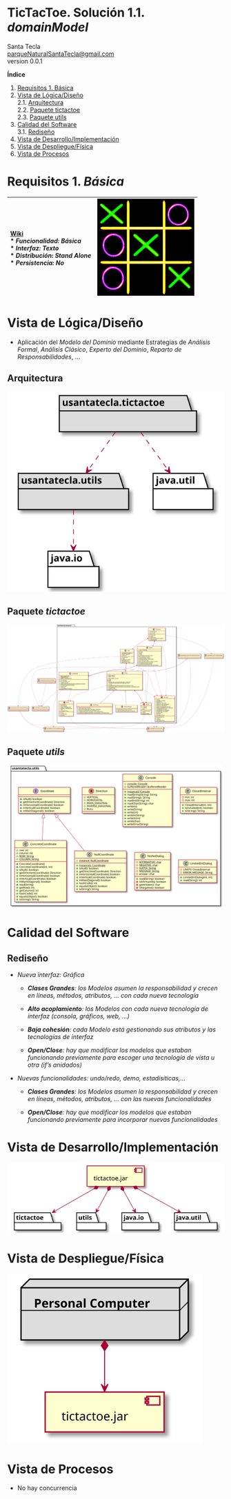 # TicTacToe. Solución 1.1. *domainModel*
Santa Tecla  
[parqueNaturalSantaTecla@gmail.com](mailto:parqueNaturalSantaTecla@gmail.com)  
version 0.0.1

**Índice**
1. [Requisitos 1. Básica](#requisitos-1-básica)
2. [Vista de Lógica/Diseño](#vista-de-lógicadiseño)  
    2.1. [Arquitectura](#arquitectura)     
    2.2. [Paquete tictactoe](#paquete-tictactoe)  
    2.3. [Paquete utils](#paquete-utils)
3. [Calidad del Software](#calidad-del-software)  
    3.1. [Rediseño](#rediseño)  
4. [Vista de Desarrollo/Implementación](#vista-de-desarrolloimplementación)
5. [Vista de Despliegue/Física](#vista-de-desplieguefísica)
6. [Vista de Procesos](#vista-de-procesos)

# Requisitos 1. *Básica*<a name="requisitos-1-básica"></a>

| [Wiki](https://en.wikipedia.org/wiki/Tic-tac-toe)  <br/>* _Funcionalidad: **Básica**_<br/>  * _Interfaz: **Texto**_<br/>  * _Distribución: **Stand Alone**_<br/>  * _Persistencia: **No**_<br/> | ![Texto alternativo](./docs/images/tictactoe.png) | 
| :------- | :------: | 

# Vista de Lógica/Diseño<a name="vista-de-lógicadiseño"></a>

- Aplicación del *Modelo del Dominio* mediante Estrategias de *Análisis Formal*, *Análisis Clásico*, *Experto del Dominio*, *Reparto de Responsabilidades*, ...

## Arquitectura<a name="arquitectura"></a>
![Texto alternativo](./docs/diagrams/out/arquitectura/arquitectura.svg)

## Paquete _tictactoe_<a name="paquete-tictactoe"></a>
![Texto alternativo](./docs/diagrams/out/paquetes/tictactoe.svg)

## Paquete _utils_<a name="paquete-utils"></a>
![Texto alternativo](./docs/diagrams/out/paquetes/utils.svg)

# Calidad del Software<a name="calidad-del-software"></a>

## Rediseño<a name="rediseño"></a>

  - *Nueva interfaz: Gráfica*
    
      - ***Clases Grandes**: los Modelos asumen la responsabilidad y
        crecen en líneas, métodos, atributos, …​ con cada nueva
        tecnología*
    
      - ***Alto acoplamiento**: los Modelos con cada nueva tecnología de
        interfaz (consola, gráficos, web, …​)*
    
      - ***Baja cohesión**: cada Modelo está gestionando sus atributos y
        las tecnologías de interfaz*
    
      - ***Open/Close**: hay que modificar los modelos que estaban
        funcionando previamente para escoger una tecnología de vista u
        otra (if’s anidados)*

  - *Nuevas funcionalidades: undo/redo, demo, estadísiticas,…​*
    
      - ***Clases Grandes**: los Modelos asumen la responsabilidad y
        crecen en líneas, métodos, atributos, …​ con las nuevas
        funcionalidades*
    
      - ***Open/Close**: hay que modificar los modelos que estaban
        funcionando previamente para incorporar nuevas funcionalidades*

# Vista de Desarrollo/Implementación<a name="vista-de-desarrolloimplementación"></a>
![Texto alternativo](./docs/diagrams/out/vistas/desarrollo_implementacion.svg)

# Vista de Despliegue/Física<a name="vista-de-desplieguefísica"></a>
![Texto alternativo](./docs/diagrams/out/vistas/despliegue_fisica.svg)

# Vista de Procesos<a name="vista-de-procesos"></a>
- No hay concurrencia